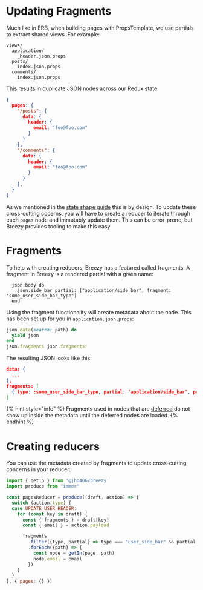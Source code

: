 # Updating Fragments

Much like in ERB, when building pages with PropsTemplate, we use partials to
extract shared views. For example:

```
views/
  application/
    _header.json.props
  posts/
    index.json.props
  comments/
    index.json.props
```

This results in duplicate JSON nodes across our Redux state:

```json
{
  pages: {
    "/posts": {
      data: {
        header: {
          email: "foo@foo.com"
        }
      }
    },
    "/comments": {
      data: {
        header: {
          email: "foo@foo.com"
        }
      }
    },
  }
}
```

As we mentioned in the [state shape guide](docs/redux-state-shape.md) this is
by design. To update these cross-cutting cocerns, you will have to create a
reducer to iterate through each `pages` node and immutably update them. This
can be error-prone, but Breezy provides tooling to make this easy.

# Fragments

To help with creating reducers, Breezy has a featured called fragments. A
fragment in Breezy is a rendered partial with a given name:

```
  json.body do
    json.side_bar partial: ["application/side_bar", fragment: "some_user_side_bar_type"]
  end
```

Using the fragment functionality will create metadata about the node. This has
been set up for you in `application.json.props`:

```ruby
json.data(search: path) do
  yield json
end
json.fragments json.fragments!
```

The resulting JSON looks like this:

```json
data: {
  ...
},
fragments: [
  { type: :some_user_side_bar_type, partial: 'application/side_bar', path: 'body.sidebar' },
]
```

{% hint style="info" %}
Fragments used in nodes that are [deferred](docs/navigation.md#deferments) do
not show up inside the metadata until the deferred nodes are loaded.
{% endhint %}

# Creating reducers

You can use the metadata created by fragments to update cross-cutting concerns
in your reducer:

```javascript
import { getIn } from '@jho406/breezy'
import produce from "immer"

const pagesReducer = produce((draft, action) => {
  switch (action.type) {
  case UPDATE_USER_HEADER:
    for (const key in draft) {
      const { fragments } = draft[key]
      const { email } = action.payload

      fragments
        .filter({type, partial} => type === "user_side_bar" && partial === "application/side_bar")
        .forEach({path} => {
          const node = getIn(page, path)
          node.email = email
        })
    }
  }
}, { pages: {} })
```
